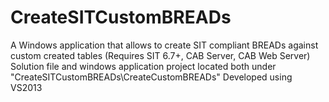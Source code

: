 # CreateSITCustomBREADs
A Windows application that allows to create SIT compliant BREADs against custom created tables (Requires SIT 6.7+, CAB Server, CAB Web Server)
Solution file and windows application project located both under "CreateSITCustomBREADs\CreateCustomBREADs"
Developed using VS2013
